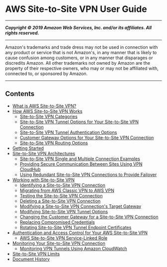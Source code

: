 # AWS Site-to-Site VPN User Guide

-----
*****Copyright &copy; 2019 Amazon Web Services, Inc. and/or its affiliates. All rights reserved.*****

-----
Amazon's trademarks and trade dress may not be used in 
     connection with any product or service that is not Amazon's, 
     in any manner that is likely to cause confusion among customers, 
     or in any manner that disparages or discredits Amazon. All other 
     trademarks not owned by Amazon are the property of their respective
     owners, who may or may not be affiliated with, connected to, or 
     sponsored by Amazon.

-----
## Contents
+ [What is AWS Site-to-Site VPN?](VPC_VPN.md)
+ [How AWS Site-to-Site VPN Works](how_it_works.md)
   + [Site-to-Site VPN Categories](vpn-categories.md)
   + [Site-to-Site VPN Tunnel Options for Your Site-to-Site VPN Connection](VPNTunnels.md)
   + [Site-to-Site VPN Tunnel Authentication Options](vpn-tunnel-authentication-options.md)
   + [Customer Gateway Options for Your Site-to-Site VPN Connection](cgw-options.md)
   + [Site-to-Site VPN Routing Options](VPNRoutingTypes.md)
+ [Getting Started](SetUpVPNConnections.md)
+ [Site-to-Site VPN Architectures](site-site-architechtures.md)
   + [Site-to-Site VPN Single and Multiple Connection Examples](Examples.md)
   + [Providing Secure Communication Between Sites Using VPN CloudHub](VPN_CloudHub.md)
   + [Using Redundant Site-to-Site VPN Connections to Provide Failover](VPNConnections.md)
+ [Working with Site-to-Site VPN](working-with-site-site.md)
   + [Identifying a Site-to-Site VPN Connection](identify-vpn.md)
   + [Migrating from AWS Classic VPN to AWS VPN](aws-vpn-migrate.md)
   + [Testing the Site-to-Site VPN Connection](HowToTestEndToEnd_Linux.md)
   + [Deleting a Site-to-Site VPN Connection](delete-vpn.md)
   + [Modifying a Site-to-Site VPN Connection's Target Gateway](modify-vpn-target.md)
   + [Modifying Site-to-Site VPN Tunnel Options](modify-vpn-tunnel-options.md)
   + [Changing the Customer Gateway for a Site-to-Site VPN Connection](change-vpn-cgw.md)
   + [Replacing Compromised Credentials](CompromisedCredentials.md)
   + [Rotating Site-to-Site VPN Tunnel Endpoint Certificates](roate-vpn-certificate.md)
+ [Authentication and Access Control for Your AWS Site-to-Site VPN](vpn-authentication-access-control.md)
   + [AWS Site-to-Site VPN Service-Linked Role](vpn-service-linked-roles.md)
+ [Monitoring Your Site-to-Site VPN Connection](monitoring-overview-vpn.md)
   + [Monitoring VPN Tunnels Using Amazon CloudWatch](monitoring-cloudwatch-vpn.md)
+ [Site-to-Site VPN Limits](vpn-limits.md)
+ [Document History](WhatsNew.md)